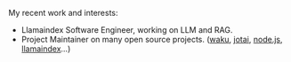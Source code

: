 My recent work and interests:

- Llamaindex Software Engineer, working on LLM and RAG.
- Project Maintainer on many open source projects. ([waku](https://github.com/dai-shi/waku), [jotai](https://github.com/pmndrs/jotai), [node.js](https://github.com/nodejs/node), [llamaindex](https://github.com/run-llama)...)

